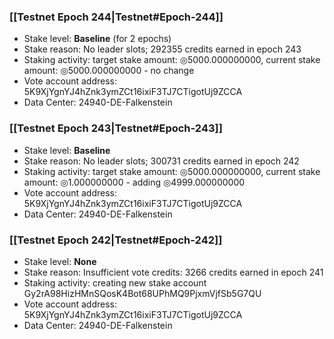### [[Testnet Epoch 244|Testnet#Epoch-244]]
* Stake level: **Baseline** (for 2 epochs)
* Stake reason: No leader slots; 292355 credits earned in epoch 243
* Staking activity: target stake amount: ◎5000.000000000, current stake amount: ◎5000.000000000 - no change
* Vote account address: 5K9XjYgnYJ4hZnk3ymZCt16ixiF3TJ7CTigotUj9ZCCA
* Data Center: 24940-DE-Falkenstein
### [[Testnet Epoch 243|Testnet#Epoch-243]]
* Stake level: **Baseline**
* Stake reason: No leader slots; 300731 credits earned in epoch 242
* Staking activity: target stake amount: ◎5000.000000000, current stake amount: ◎1.000000000 - adding ◎4999.000000000
* Vote account address: 5K9XjYgnYJ4hZnk3ymZCt16ixiF3TJ7CTigotUj9ZCCA
* Data Center: 24940-DE-Falkenstein
### [[Testnet Epoch 242|Testnet#Epoch-242]]
* Stake level: **None**
* Stake reason: Insufficient vote credits: 3266 credits earned in epoch 241
* Staking activity: creating new stake account Gy2rA98HizHMnSQosK4Bot68UPhMQ9PjxmVjfSb5G7QU
* Vote account address: 5K9XjYgnYJ4hZnk3ymZCt16ixiF3TJ7CTigotUj9ZCCA
* Data Center: 24940-DE-Falkenstein